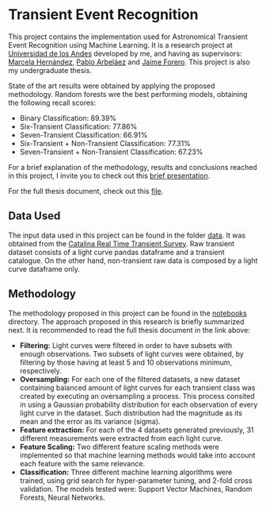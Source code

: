 # Transient Event Recognition

This project contains the implementation used for Astronomical Transient Event Recognition using Machine Learning. It is a research project at [Universidad de los Andes](https://uniandes.edu.co) developed by me, and having as supervisors: [Marcela Hernández](https://scholar.google.com.co/citations?user=9nnSYmMAAAAJ&hl=es&oi=ao), [Pablo Arbeláez](https://scholar.google.com.co/citations?user=k0nZO90AAAAJ&hl=es) and [Jaime Forero](https://scholar.google.com.co/citations?user=TLTK6WgAAAAJ&hl=es). This project is also my undergraduate thesis.

State of the art results were obtained by applying the proposed methodology. Random forests wre the best performing models, obtaining the following recall scores:

- Binary Classification: 89.39%
- Six-Transient Classification: 77.86%
- Seven-Transient Classification: 66.91%
- Six-Transient + Non-Transient Classification: 77.31%
- Seven-Transient + Non-Transient Classification: 67.23%

For a brief explanation of the methodology, results and conclusions reached in this project, I invite you to check out this [brief presentation](https://goo.gl/kHqQem).

For the full thesis document, check out this [file](https://github.com/diegoalejogm/crts-transient-recognition/blob/master/Transient_Recognition_Thesis.pdf).

## Data Used

The input data used in this project can be found in the folder [data](https://github.com/diegoalejogm/crts-transient-recognition/tree/master/data). It was obtained from the [Catalina Real Time Transient Survey](http://crts.caltech.edu). Raw transient dataset consists of a light curve pandas dataframe and a transient catalogue. On the other hand, non-transient raw data is composed by a light curve dataframe only.

## Methodology

The methodology proposed in this project can be found in the [notebooks](https://github.com/diegoalejogm/crts-transient-recognition/tree/master/notebooks) directory. The approach proposed in this research is briefly summarized next. It is recommended to read the full thesis document in the link above:

- **Filtering:** Light curves were filtered in order to have subsets with enough observations. Two subsets of light curves were obtained, by filtering by those having at least 5 and 10 observations minimum, respectively.
- **Oversampling:** For each one of the filtered datasets, a new dataset containing balanced amount of light curves for each transient class was created by executing an oversampling a process. This process consited in using a Gaussian probability distribution for each observation of every light curve in the dataset. Such distribution had the magnitude as its mean and the error as its variance (sigma).
- **Feature extraction:** For each of the 4 datasets generated previously, 31 different measurements were extracted from each light curve.
- **Feature Scaling:** Two different feature scaling methods were implemented so that machine learning methods would take into account each feature with the same relevance.
- **Classification:** Three different machine learning algorithms were trained, using grid search for hyper-parameter tuning, and 2-fold cross validation. The models tested were: Support Vector Machines, Random Forests, Neural Networks.
